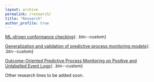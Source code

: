 ```yaml
---
layout: archive
permalink: /research/
title: "Research"
author_profile: true
---
```


[ML-driven conformance checking](/conformance){: .btn--custom}

[Generalization and validation of predictive process monitoring models](/generalization){: .btn--custom}

[Outcome-Oriented Predictive Process Monitoring on Positive and Unlabelled Event Logs](/PU){: .btn--custom}

Other research lines to be added soon.